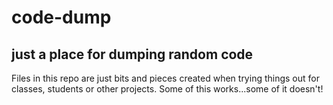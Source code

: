 # code-dump
just a place for dumping random code 
--------------------------------------
Files in this repo are just bits and pieces created when trying things out for classes, students or other projects.
Some of this works...some of it doesn't!
